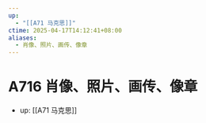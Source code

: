 ```yaml
---
up:
  - "[[A71 马克思]]"
ctime: 2025-04-17T14:12:41+08:00
aliases:
  - 肖像、照片、画传、像章
---
```


# A716 肖像、照片、画传、像章

- up: [[A71 马克思]]
